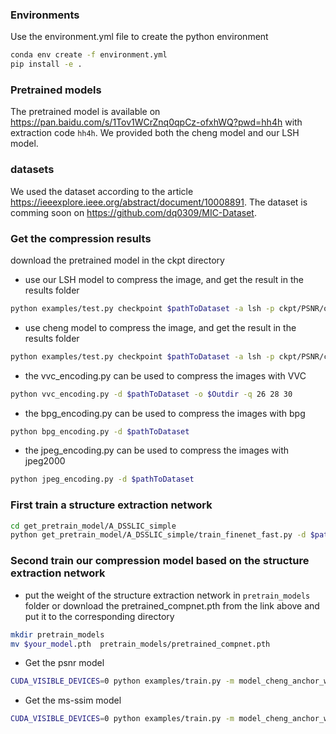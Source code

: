 
### Environments

Use the environment.yml file to create the python environment

```sh
conda env create -f environment.yml
pip install -e .
```

### Pretrained models
The pretrained model is available on https://pan.baidu.com/s/1Tov1WCrZnq0qpCz-ofxhWQ?pwd=hh4h with extraction code `hh4h`. We provided both the cheng model and our LSH model. 

### datasets

We used the dataset according to the article https://ieeexplore.ieee.org/abstract/document/10008891. The dataset is comming soon on https://github.com/dq0309/MIC-Dataset.

### Get the compression results

download the pretrained model in the ckpt directory

- use our LSH model to compress the image, and get the result in the results folder
```sh
python examples/test.py checkpoint $pathToDataset -a lsh -p ckpt/PSNR/ours/3/checkpoint_best_loss.pth.tar -d results -o lsh_3.json
```

- use cheng model to compress the image, and get the result in the results folder
```sh
python examples/test.py checkpoint $pathToDataset -a lsh -p ckpt/PSNR/cheng/3/checkpoint_best_loss.pth.tar -d results -o cheng_3.json
```

- the vvc_encoding.py can be used to compress the images with VVC

```sh
python vvc_encoding.py -d $pathToDataset -o $Outdir -q 26 28 30 
```

- the bpg_encoding.py can be used to compress the images with bpg

```sh
python bpg_encoding.py -d $pathToDataset
```

- the jpeg_encoding.py can be used to compress the images with jpeg2000

```sh
python jpeg_encoding.py -d $pathToDataset
```

### First train a structure extraction network

```sh
cd get_pretrain_model/A_DSSLIC_simple
python get_pretrain_model/A_DSSLIC_simple/train_finenet_fast.py -d $pathToDataset
```

### Second train our compression model based on the structure extraction network
- put the weight of the structure extraction network in `pretrain_models` folder or download the pretrained_compnet.pth from the link above and put it to 
the corresponding directory
```sh
mkdir pretrain_models
mv $your_model.pth  pretrain_models/pretrained_compnet.pth
```

- Get the psnr model
```sh
CUDA_VISIBLE_DEVICES=0 python examples/train.py -m model_cheng_anchor_win-attn5 -d $pathToDataset --batch-size 16 -lr 1e-4 --save --cuda --epoch 1000 --patch-size 256 256 --lambda 0.01 --test-batch-size 1
```

- Get the ms-ssim model
```sh
CUDA_VISIBLE_DEVICES=0 python examples/train.py -m model_cheng_anchor_win-attn5 -d $pathToDataset --batch-size 16 -lr 3e-4 --save --cuda --epoch 1000 --patch-size 256 256 --lambda 0.01 --test-batch-size 1 --metric ms_ssim
```

